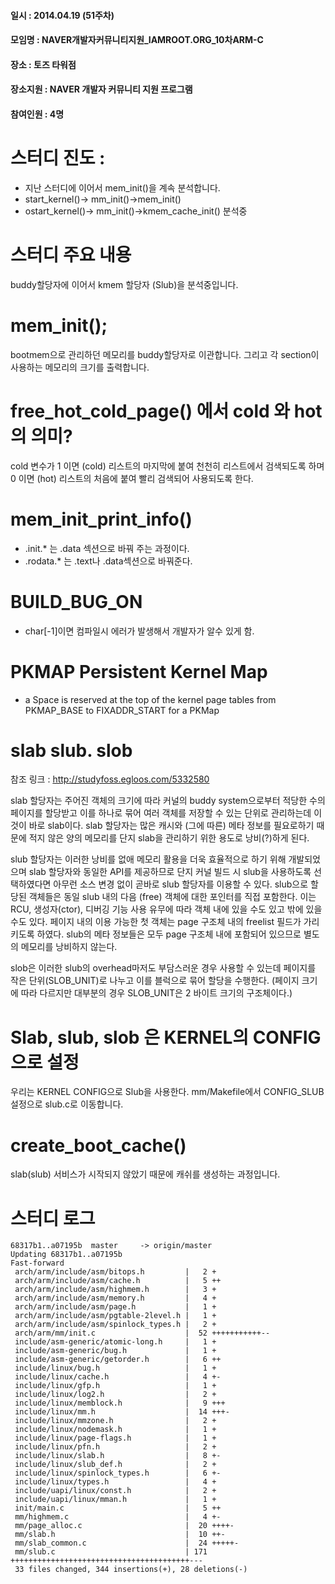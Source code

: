 #### 일시 : 2014.04.19 (51주차)
#### 모임명 : NAVER개발자커뮤니티지원_IAMROOT.ORG_10차ARM-C
#### 장소 : 토즈 타워점
#### 장소지원 : NAVER 개발자 커뮤니티 지원 프로그램
#### 참여인원 :  4명

# 스터디 진도 : 
 - 지난 스터디에 이어서 mem_init()을 계속 분석합니다.
 - start_kernel()-> mm_init()->mem_init()
 - ostart_kernel()-> mm_init()->kmem_cache_init() 분석중

# 스터디 주요 내용
 buddy할당자에 이어서 kmem 할당자 (Slub)을 분석중입니다. 

# mem_init();
bootmem으로 관리하던 메모리를 buddy할당자로 이관합니다. 
그리고 각 section이 사용하는 메모리의 크기를 출력합니다. 

# free_hot_cold_page() 에서 cold 와 hot의 의미? 
 cold 변수가 1 이면 (cold)  리스트의 마지막에 붙여 천천히 
리스트에서 검색되도록 하며 0 이면 (hot) 리스트의 처음에 
붙여 빨리 검색되어 사용되도록 한다.

# mem_init_print_info()
 - .init.* 는 .data 섹션으로 바꿔 주는 과정이다. 
 - .rodata.* 는 .text나 .data섹션으로 바꿔준다. 

# BUILD_BUG_ON 
 - char[-1]이면 컴파일시 에러가 발생해서 개발자가 알수 있게 함.

# PKMAP Persistent Kernel Map
 - a Space is reserved at the top of the kernel page tables 
from PKMAP_BASE to FIXADDR_START for a PKMap

# slab slub. slob

참조 링크 : http://studyfoss.egloos.com/5332580

 slab 할당자는 주어진 객체의 크기에 따라 커널의 buddy system으로부터 
적당한 수의 페이지를 할당받고 이를 하나로 묶어 여러 객체를 저장할 수
있는 단위로 관리하는데 이것이 바로 slab이다. slab 할당자는 많은 캐시와 
(그에 따른) 메타 정보를 필요로하기 때문에 적지 않은 양의 메모리를 단지 
slab을 관리하기 위한 용도로 낭비(?)하게 된다.

 slub 할당자는 이러한 낭비를 없애 메모리 활용을 더욱 효율적으로 하기 
위해 개발되었으며 slab 할당자와 동일한 API를 제공하므로 단지 커널 
빌드 시 slub을 사용하도록 선택하였다면 아무런 소스 변경 없이 곧바로 
slub 할당자를 이용할 수 있다. slub으로 할당된 객체들은 동일 slub 내의 
다음 (free) 객체에 대한 포인터를 직접 포함한다. 이는 RCU, 생성자(ctor), 
디버깅 기능 사용 유무에 따라 객체 내에 있을 수도 있고 밖에 있을 수도 
있다. 페이지 내의 이용 가능한 첫 객체는 page 구조체 내의 freelist 
필드가 가리키도록 하였다. slub의 메타 정보들은 모두 page 구조체 내에 
포함되어 있으므로 별도의 메모리를 낭비하지 않는다.

 slob은 이러한 slub의 overhead마저도 부담스러운 경우 사용할 수 있는데
페이지를 작은 단위(SLOB_UNIT)로 나누고 이를 블럭으로 묶어 할당을 
수행한다. (페이지 크기에 따라 다르지만 대부분의 경우 SLOB_UNIT은 
2 바이트 크기의 구조체이다.)

# Slab, slub, slob 은 KERNEL의 CONFIG으로 설정
우리는 KERNEL CONFIG으로 Slub을 사용한다. 
mm/Makefile에서 CONFIG_SLUB 설정으로 slub.c로 이동합니다. 

# create_boot_cache()
 slab(slub) 서비스가 시작되지 않았기 때문에 캐쉬를 생성하는 과정입니다. 

# 스터디 로그

```
68317b1..a07195b  master     -> origin/master
Updating 68317b1..a07195b
Fast-forward
 arch/arm/include/asm/bitops.h         |   2 +
 arch/arm/include/asm/cache.h          |   5 ++
 arch/arm/include/asm/highmem.h        |   3 +
 arch/arm/include/asm/memory.h         |   4 +
 arch/arm/include/asm/page.h           |   1 +
 arch/arm/include/asm/pgtable-2level.h |   1 +
 arch/arm/include/asm/spinlock_types.h |   2 +
 arch/arm/mm/init.c                    |  52 +++++++++++--
 include/asm-generic/atomic-long.h     |   1 +
 include/asm-generic/bug.h             |   1 +
 include/asm-generic/getorder.h        |   6 ++
 include/linux/bug.h                   |   1 +
 include/linux/cache.h                 |   4 +-
 include/linux/gfp.h                   |   1 +
 include/linux/log2.h                  |   2 +
 include/linux/memblock.h              |   9 +++
 include/linux/mm.h                    |  14 +++-
 include/linux/mmzone.h                |   2 +
 include/linux/nodemask.h              |   1 +
 include/linux/page-flags.h            |   1 +
 include/linux/pfn.h                   |   2 +
 include/linux/slab.h                  |   8 +-
 include/linux/slub_def.h              |   2 +
 include/linux/spinlock_types.h        |   6 +-
 include/linux/types.h                 |   4 +
 include/uapi/linux/const.h            |   2 +
 include/uapi/linux/mman.h             |   1 +
 init/main.c                           |   5 ++
 mm/highmem.c                          |   4 +-
 mm/page_alloc.c                       |  20 ++++-
 mm/slab.h                             |  10 ++-
 mm/slab_common.c                      |  24 +++++-
 mm/slub.c                             | 171 ++++++++++++++++++++++++++++++++++++++++---
 33 files changed, 344 insertions(+), 28 deletions(-)
```
